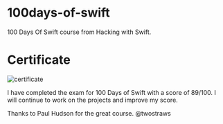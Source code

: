 # 100days-of-swift
100 Days Of Swift course from Hacking with Swift.

# Certificate
![certificate](https://gist.github.com/assets/16526236/9b4d0748-d4e4-46e9-b9a4-bcbd4a612838)

I have completed the exam for 100 Days of Swift with a score of 89/100. I will continue to work on the projects and improve my score.

Thanks to Paul Hudson for the great course.
@twostraws
